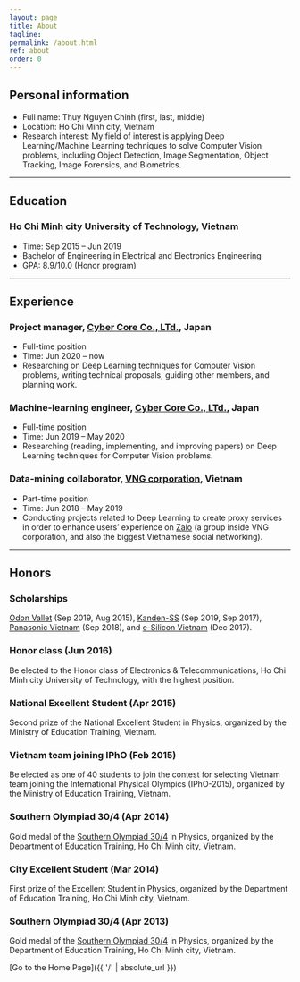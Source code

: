 ```yaml
---
layout: page
title: About
tagline: 
permalink: /about.html
ref: about
order: 0
---
```


## Personal information

* Full name: Thuy Nguyen Chinh (first, last, middle)
* Location: Ho Chi Minh city, Vietnam
* Research interest: My field of interest is applying Deep Learning/Machine Learning techniques to solve Computer Vision problems, including Object Detection, Image Segmentation, Object Tracking, Image Forensics, and Biometrics.


------
## Education


### Ho Chi Minh city University of Technology, Vietnam
* Time: Sep 2015 – Jun 2019
* Bachelor of Engineering in Electrical and Electronics Engineering
* GPA: 8.9/10.0 (Honor program)

<!---
### Ho Chi Minh city University of Technology, Vietnam
* Time: Feb 2019 – now
* Master of Engineering in Electrical and Electronics Engineering (Preemption registration)
* Current GPA: 9.3/10.0
-->

------
## Experience


### Project manager, [Cyber Core Co., LTd.](http://cybercore.co.jp/), Japan
* Full-time position
* Time: Jun 2020 – now
* Researching on Deep Learning techniques for Computer Vision problems, writing technical proposals, guiding other members, and planning work.


### Machine-learning engineer, [Cyber Core Co., LTd.](http://cybercore.co.jp/), Japan
* Full-time position
* Time: Jun 2019 – May 2020
* Researching (reading, implementing, and improving papers) on Deep Learning techniques for Computer Vision problems.


### Data-mining collaborator, [VNG corporation](https://www.vng.com.vn/), Vietnam
* Part-time position
* Time: Jun 2018 – May 2019
* Conducting projects related to Deep Learning to create proxy services in order to enhance users’ experience on [Zalo](https://oa.zaloapp.com/home/) (a group inside VNG corporation, and also the biggest Vietnamese social networking).


------
## Honors

### Scholarships
[Odon Vallet](https://rvn-vallet.org/) (Sep 2019, Aug 2015), [Kanden-SS](https://kanden-sys.jp/) (Sep 2019, Sep 2017), [Panasonic Vietnam](https://www.panasonic.com/vn/en/) (Sep 2018), and [e-Silicon Vietnam](https://www.esilicon.com/) (Dec 2017).

### Honor class (Jun 2016)
Be elected to the Honor class of Electronics & Telecommunications, Ho Chi Minh city University of Technology, with the highest position.

### National Excellent Student (Apr 2015)
Second prize of the National Excellent Student in Physics, organized by the Ministry of Education Training, Vietnam.

### Vietnam team joining IPhO (Feb 2015)
Be elected as one of 40 students to join the contest for selecting Vietnam team joining the International Physical Olympics (IPhO-2015), organized by the Ministry of Education Training, Vietnam.

### Southern Olympiad 30/4 (Apr 2014)
Gold medal of the [Southern Olympiad 30/4](https://vi.wikipedia.org/wiki/Cu%E1%BB%99c_thi_Olympic_truy%E1%BB%81n_th%E1%BB%91ng_30_th%C3%A1ng_4) in Physics, organized by the Department of Education Training, Ho Chi Minh city, Vietnam.

### City Excellent Student (Mar 2014)
First prize of the Excellent Student in Physics, organized by the Department of Education Training, Ho Chi Minh city, Vietnam.

### Southern Olympiad 30/4 (Apr 2013)
Gold medal of the [Southern Olympiad 30/4](https://vi.wikipedia.org/wiki/Cu%E1%BB%99c_thi_Olympic_truy%E1%BB%81n_th%E1%BB%91ng_30_th%C3%A1ng_4) in Physics, organized by the Department of Education Training, Ho Chi Minh city, Vietnam.


[Go to the Home Page]({{ '/' | absolute_url }})
